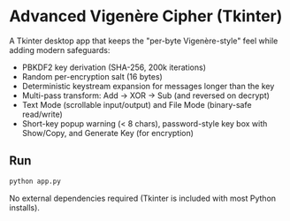 # Advanced Vigenère Cipher (Tkinter)

A Tkinter desktop app that keeps the "per-byte Vigenère-style" feel while adding modern safeguards:

- PBKDF2 key derivation (SHA-256, 200k iterations)
- Random per-encryption salt (16 bytes)
- Deterministic keystream expansion for messages longer than the key
- Multi-pass transform: Add -> XOR -> Sub (and reversed on decrypt)
- Text Mode (scrollable input/output) and File Mode (binary-safe read/write)
- Short-key popup warning (< 8 chars), password-style key box with Show/Copy, and Generate Key (for encryption)

## Run

```bash
python app.py
```

No external dependencies required (Tkinter is included with most Python installs).
